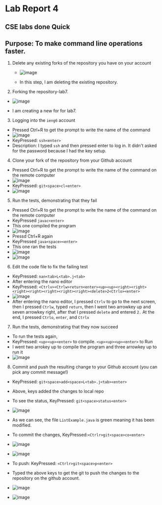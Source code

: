 # Lab Report 4
## CSE labs done Quick
## Purpose: To make command line operations faster.
1) Delete any existing forks of the repository you have on your account

   * ![image](https://user-images.githubusercontent.com/122571122/221327769-9e97ba1b-7c0b-4e88-aed2-03be04ba96f6.png)
   
   * In this step, I am deleting the existing repository. 
2) Forking the repository-lab7.
  * ![image](https://user-images.githubusercontent.com/122571122/221327916-ebf64ba3-b1e4-44a4-a083-aa3a324f5425.png)
  
  * I am creating a new for for lab7.

3) Logging into the `ieng6` account
  * Pressed Ctrl+R to get the prompt to write the name of the command
  * ![image](https://user-images.githubusercontent.com/122571122/221328180-29acdc84-be9f-4ae4-a0ea-15825648d982.png)
  * KeyPressed: `ssh<enter>`
  * Description: I typed `ssh` and then pressed enter to log in. It didn't asked for the password because I had the key setup.
4) Clone your fork of the repository from your Github account
  * Pressed Ctrl+R to get the prompt to write the name of the command on the remote computer
  * ![image](https://user-images.githubusercontent.com/122571122/221329140-7815cc8b-92e5-4564-aa9d-9c0dc6d78b55.png)
  * KeyPressed: `git<space>cl<enter>`
  * ![image](https://user-images.githubusercontent.com/122571122/221329180-f07ef92f-fd67-4bad-8701-c65079c1db72.png)
5) Run the tests, demonstrating that they fail
  * Pressed Ctrl+R to get the prompt to write the name of the command on the remote computer
  * KeyPressed `javac<enter>` 
  * This one compiled the program
  * ![image](https://user-images.githubusercontent.com/122571122/221329341-117dbab4-2a95-46dc-a495-623dc5710c7b.png)
  * Pressd Ctrl+R again
  * KeyPressed `java<space><enter>`
  * This one ran the tests
  * ![image](https://user-images.githubusercontent.com/122571122/221329404-f2fed9a0-b8ce-4c0e-8fc6-799420702ef0.png)
  * ![image](https://user-images.githubusercontent.com/122571122/221329423-af92d78b-331b-410a-87b8-acde612ce5ae.png)

6) Edit the code file to fix the failing test
  * KeyPressed: `nan<tab>L<tab>.j<tab>`
  * After entering the nano editor
  * KeyPressed: `<Ctrlv><Ctrlw>return<enter><up><up><right><right><right><right><right><right><right><delete>2<Ctrlo><enter>`
  * ![image](https://user-images.githubusercontent.com/122571122/221330253-115b9848-425b-4558-9794-be943273ebf4.png)
  * After entering the nano editor, I pressed `Ctrlv` to go to the next screen, then I pressed `Ctrlw`, typed `return`, then I went two arrowkey up and seven arrowkey right, after that I pressed `delete` and entered `2.` At the end, I pressed `Ctrlo`, `enter`, and `Ctrlx` 

7) Run the tests, demonstrating that they now succeed
  * To run the tests again,
  * KeyPressed: `<up><up><enter>` to compile. `<up><up><up><enter>` to Run
  * I went two arrokey up to compile the program and three arrowkey up to run it
  * ![image](https://user-images.githubusercontent.com/122571122/221330606-7a665237-270a-4446-8e4a-4c3994979621.png)


8) Commit and push the resulting change to your Github account (you can pick any commit message!)
  * KeyPressed: `git<space>add<space>L<tab>.j<tab><enter>`
  * Above, keys added the changes to local repo
  * To see the status, KeyPressed: `git<space>status<enter>`
  * ![image](https://user-images.githubusercontent.com/122571122/221330712-472f9578-b5f7-4d38-abb3-6105041e1926.png)
  * As we can see, the file `ListExample.java` is green meaning it has been modified.
  * To commit the changes, KeyPressed:`<Ctrlr>git<space>co<enter>`
  * ![image](https://user-images.githubusercontent.com/122571122/221330974-1d37de6c-91b9-4088-8736-9f885ec5b836.png)
  * ![image](https://user-images.githubusercontent.com/122571122/221330994-dc394c59-4516-44e5-be9f-867311fca1e2.png)

  * To push: KeyPressed: `<Ctrlr>git<space>p<enter>`
  * Typed the above keys to get the git to push the changes to the repository on the github account.
  * ![image](https://user-images.githubusercontent.com/122571122/221331035-64025203-e0c6-4968-a660-18dd4d0a98ce.png)
  * ![image](https://user-images.githubusercontent.com/122571122/221331062-0a6cba6e-a8a9-432c-9436-803dcd3b183e.png)


  

